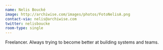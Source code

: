 ```yaml
---
name: Nelis Boucké
image: http://archiwise.com/images/photos/FotoNelisA.png
contact-via: nelis@archiwise.com
twitter: nelisboucke
room-type: single
---
```


Freelancer. Always trying to become better at building systems and teams. 
